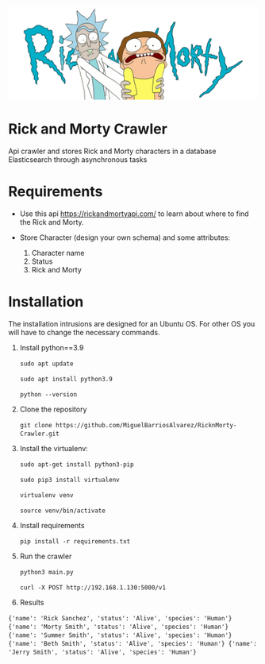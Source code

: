 ![](/rickmorty.png)
# Rick and Morty Crawler
Api crawler and stores Rick and Morty characters in a database Elasticsearch through asynchronous tasks

# Requirements

- Use this api https://rickandmortyapi.com/ to learn about where to find the Rick and Morty.

- Store Character (design your own schema) and some attributes:
    1. Character name
    2. Status
    3. Rick and Morty

# Installation
The installation intrusions are designed for an Ubuntu OS. For other OS you will have to change the necessary commands.

1. Install python==3.9

    `sudo apt update`
    
    `sudo apt install python3.9`
    
    `python --version`


2. Clone the repository

    `git clone https://github.com/MiguelBarriosAlvarez/RicknMorty-Crawler.git`


4. Install the virtualenv:

    `sudo apt-get install python3-pip`

    `sudo pip3 install virtualenv`
    
    `virtualenv venv `
    
    `source venv/bin/activate`


5. Install requirements

    `pip install -r requirements.txt`


5. Run the crawler

    `python3 main.py`
    
    `curl -X POST http://192.168.1.130:5000/v1`

6. Results

`{'name': 'Rick Sanchez', 'status': 'Alive', 'species': 'Human'}
{'name': 'Morty Smith', 'status': 'Alive', 'species': 'Human'}
{'name': 'Summer Smith', 'status': 'Alive', 'species': 'Human'}
{'name': 'Beth Smith', 'status': 'Alive', 'species': 'Human'}
{'name': 'Jerry Smith', 'status': 'Alive', 'species': 'Human'}`

